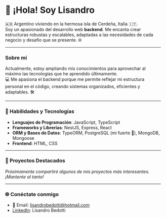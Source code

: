 # 👋 ¡Hola! Soy Lisandro

🇦🇷 Argentino viviendo en la hermosa isla de Cerdeña, Italia 🇮🇹.  
Soy un apasionado del desarrollo web **backend**. Me encanta crear estructuras robustas y escalables, adaptadas a las necesidades de cada negocio y desafío que se presente. 🌐

---

### Sobre mí

Actualmente, estoy ampliando mis conocimientos para aprovechar al máximo las tecnologías que he aprendido últimamente.  
💻 Me apasiona el backend porque me permite reflejar mi estructura personal en el código, creando sistemas organizados, eficientes y adaptables. 🛠️

---

### 🚀 Habilidades y Tecnologías

- **Lenguajes de Programación**: JavaScript, TypeScript
- **Frameworks y Librerías**: NestJS, Express, React
- **ORM y Bases de Datos**: TypeORM, PostgreSQL (mi fuerte 💪), MongoDB, Mongoose
- **Frontend**: HTML, CSS

---

### 📂 Proyectos Destacados

*Próximamente compartiré algunos de mis proyectos más interesantes. ¡Mantente al tanto!*

---

### 🌐 Conéctate conmigo

- 📧 Email: [lisandrobedotti@hotmail.com](mailto:lisandrobedotti@hotmail.com)
- [LinkedIn](https://www.linkedin.com/in/lisandro-bedotti-93733a299): Lisandro Bedotti




